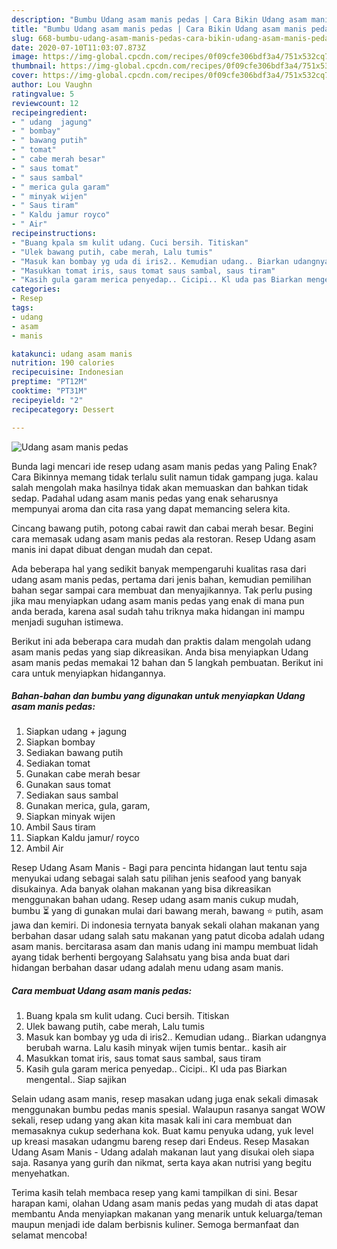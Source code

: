 ```yaml
---
description: "Bumbu Udang asam manis pedas | Cara Bikin Udang asam manis pedas Yang Menggugah Selera"
title: "Bumbu Udang asam manis pedas | Cara Bikin Udang asam manis pedas Yang Menggugah Selera"
slug: 668-bumbu-udang-asam-manis-pedas-cara-bikin-udang-asam-manis-pedas-yang-menggugah-selera
date: 2020-07-10T11:03:07.873Z
image: https://img-global.cpcdn.com/recipes/0f09cfe306bdf3a4/751x532cq70/udang-asam-manis-pedas-foto-resep-utama.jpg
thumbnail: https://img-global.cpcdn.com/recipes/0f09cfe306bdf3a4/751x532cq70/udang-asam-manis-pedas-foto-resep-utama.jpg
cover: https://img-global.cpcdn.com/recipes/0f09cfe306bdf3a4/751x532cq70/udang-asam-manis-pedas-foto-resep-utama.jpg
author: Lou Vaughn
ratingvalue: 5
reviewcount: 12
recipeingredient:
- " udang  jagung"
- " bombay"
- " bawang putih"
- " tomat"
- " cabe merah besar"
- " saus tomat"
- " saus sambal"
- " merica gula garam"
- " minyak wijen"
- " Saus tiram"
- " Kaldu jamur royco"
- " Air"
recipeinstructions:
- "Buang kpala sm kulit udang. Cuci bersih. Titiskan"
- "Ulek bawang putih, cabe merah, Lalu tumis"
- "Masuk kan bombay yg uda di iris2.. Kemudian udang.. Biarkan udangnya berubah warna. Lalu kasih minyak wijen tumis bentar.. kasih air"
- "Masukkan tomat iris, saus tomat saus sambal, saus tiram"
- "Kasih gula garam merica penyedap.. Cicipi.. Kl uda pas Biarkan mengental.. Siap sajikan"
categories:
- Resep
tags:
- udang
- asam
- manis

katakunci: udang asam manis 
nutrition: 190 calories
recipecuisine: Indonesian
preptime: "PT12M"
cooktime: "PT31M"
recipeyield: "2"
recipecategory: Dessert

---
```



![Udang asam manis pedas](https://img-global.cpcdn.com/recipes/0f09cfe306bdf3a4/751x532cq70/udang-asam-manis-pedas-foto-resep-utama.jpg)

Bunda lagi mencari ide resep udang asam manis pedas yang Paling Enak? Cara Bikinnya memang tidak terlalu sulit namun tidak gampang juga. kalau salah mengolah maka hasilnya tidak akan memuaskan dan bahkan tidak sedap. Padahal udang asam manis pedas yang enak seharusnya mempunyai aroma dan cita rasa yang dapat memancing selera kita.

Cincang bawang putih, potong cabai rawit dan cabai merah besar. Begini cara memasak udang asam manis pedas ala restoran. Resep Udang asam manis ini dapat dibuat dengan mudah dan cepat.

Ada beberapa hal yang sedikit banyak mempengaruhi kualitas rasa dari udang asam manis pedas, pertama dari jenis bahan, kemudian pemilihan bahan segar sampai cara membuat dan menyajikannya. Tak perlu pusing jika mau menyiapkan udang asam manis pedas yang enak di mana pun anda berada, karena asal sudah tahu triknya maka hidangan ini mampu menjadi suguhan istimewa.


Berikut ini ada beberapa cara mudah dan praktis dalam mengolah udang asam manis pedas yang siap dikreasikan. Anda bisa menyiapkan Udang asam manis pedas memakai 12 bahan dan 5 langkah pembuatan. Berikut ini cara untuk menyiapkan hidangannya.

<!--inarticleads1-->

##### Bahan-bahan dan bumbu yang digunakan untuk menyiapkan Udang asam manis pedas:

1. Siapkan  udang + jagung
1. Siapkan  bombay
1. Sediakan  bawang putih
1. Sediakan  tomat
1. Gunakan  cabe merah besar
1. Gunakan  saus tomat
1. Sediakan  saus sambal
1. Gunakan  merica, gula, garam,
1. Siapkan  minyak wijen
1. Ambil  Saus tiram
1. Siapkan  Kaldu jamur/ royco
1. Ambil  Air


Resep Udang Asam Manis - Bagi para pencinta hidangan laut tentu saja menyukai udang sebagai salah satu pilihan jenis seafood yang banyak disukainya. Ada banyak olahan makanan yang bisa dikreasikan menggunakan bahan udang. Resep udang asam manis cukup mudah, bumbu ⏳ yang di gunakan mulai dari bawang merah, bawang ⭐ putih, asam jawa dan kemiri. Di indonesia ternyata banyak sekali olahan makanan yang berbahan dasar udang salah satu makanan yang patut dicoba adalah udang asam manis. bercitarasa asam dan manis udang ini mampu membuat lidah ayang tidak berhenti bergoyang Salahsatu yang bisa anda buat dari hidangan berbahan dasar udang adalah menu udang asam manis. 

<!--inarticleads2-->

##### Cara membuat Udang asam manis pedas:

1. Buang kpala sm kulit udang. Cuci bersih. Titiskan
1. Ulek bawang putih, cabe merah, Lalu tumis
1. Masuk kan bombay yg uda di iris2.. Kemudian udang.. Biarkan udangnya berubah warna. Lalu kasih minyak wijen tumis bentar.. kasih air
1. Masukkan tomat iris, saus tomat saus sambal, saus tiram
1. Kasih gula garam merica penyedap.. Cicipi.. Kl uda pas Biarkan mengental.. Siap sajikan


Selain udang asam manis, resep masakan udang juga enak sekali dimasak menggunakan bumbu pedas manis spesial. Walaupun rasanya sangat WOW sekali, resep udang yang akan kita masak kali ini cara membuat dan memasaknya cukup sederhana kok. Buat kamu penyuka udang, yuk level up kreasi masakan udangmu bareng resep dari Endeus. Resep Masakan Udang Asam Manis - Udang adalah makanan laut yang disukai oleh siapa saja. Rasanya yang gurih dan nikmat, serta kaya akan nutrisi yang begitu menyehatkan. 

Terima kasih telah membaca resep yang kami tampilkan di sini. Besar harapan kami, olahan Udang asam manis pedas yang mudah di atas dapat membantu Anda menyiapkan makanan yang menarik untuk keluarga/teman maupun menjadi ide dalam berbisnis kuliner. Semoga bermanfaat dan selamat mencoba!

